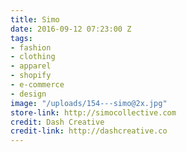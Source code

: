 ```yaml
---
title: Simo
date: 2016-09-12 07:23:00 Z
tags:
- fashion
- clothing
- apparel
- shopify
- e-commerce
- design
image: "/uploads/154---simo@2x.jpg"
store-link: http://simocollective.com
credit: Dash Creative
credit-link: http://dashcreative.co
---
```


